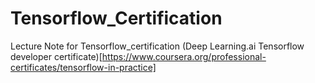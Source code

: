 # Tensorflow_Certification
Lecture Note for Tensorflow_certification
(Deep Learning.ai Tensorflow developer certificate)[https://www.coursera.org/professional-certificates/tensorflow-in-practice]
